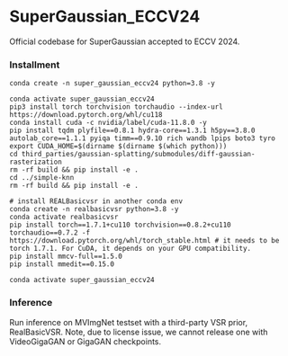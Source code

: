 # SuperGaussian_ECCV24

Official codebase for SuperGaussian accepted to ECCV 2024. 

### Installment
```
conda create -n super_gaussian_eccv24 python=3.8 -y

conda activate super_gaussian_eccv24
pip3 install torch torchvision torchaudio --index-url https://download.pytorch.org/whl/cu118
conda install cuda -c nvidia/label/cuda-11.8.0 -y
pip install tqdm plyfile==0.8.1 hydra-core==1.3.1 h5py==3.8.0 autolab_core==1.1.1 pyiqa timm==0.9.10 rich wandb lpips boto3 tyro
export CUDA_HOME=$(dirname $(dirname $(which python)))
cd third_parties/gaussian-splatting/submodules/diff-gaussian-rasterization
rm -rf build && pip install -e .
cd ../simple-knn
rm -rf build && pip install -e .

# install REALBasicvsr in another conda env
conda create -n realbasicvsr python=3.8 -y
conda activate realbasicvsr
pip install torch==1.7.1+cu110 torchvision==0.8.2+cu110 torchaudio==0.7.2 -f https://download.pytorch.org/whl/torch_stable.html # it needs to be torch 1.7.1. For CuDA, it depends on your GPU compatibility.
pip install mmcv-full==1.5.0
pip install mmedit==0.15.0

conda activate super_gaussian_eccv24
```

### Inference

Run inference on MVImgNet testset with a third-party VSR prior, RealBasicVSR. Note, due to license issue, we cannot release one with VideoGigaGAN or GigaGAN checkpoints. 